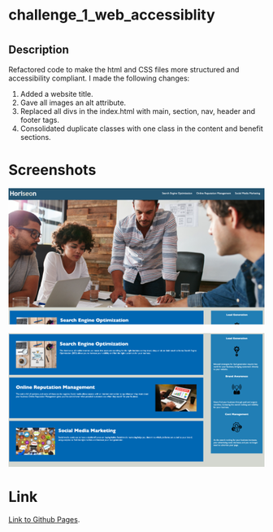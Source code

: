 # challenge_1_web_accessiblity

# <Home Page for Horiseon Company>

## Description

Refactored code to make the html and CSS files more structured and accessibility compliant. I made the following changes:
1. Added a website title.
2. Gave all images an alt attribute.
3. Replaced all divs in the index.html with main, section, nav, header and footer tags.
4. Consolidated duplicate classes with one class in the content and benefit sections.

# Screenshots

![Screenshot for project](./assets/images/Screen%20Shot%20Horiseon%201.png)

![Screenshot for project](./assets/images/Screen%20Shot%20Horiseon%202.png)

# Link

[Link to Github Pages](https://github.com/vini3076/challenge_1_web_accessiblity).


